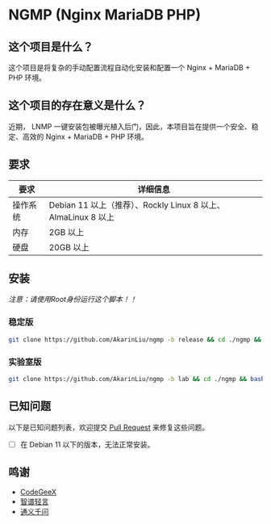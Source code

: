 # NGMP (Nginx MariaDB PHP)

## 这个项目是什么？

这个项目是将复杂的手动配置流程自动化安装和配置一个 Nginx + MariaDB + PHP 环境。

## 这个项目的存在意义是什么？
近期， LNMP 一键安装包被曝光植入后门，因此，本项目旨在提供一个安全、稳定、高效的 Nginx + MariaDB + PHP 环境。

## 要求

| 要求 | 详细信息 |
|-----|-----|
|操作系统 | Debian 11 以上（推荐）、Rockly Linux 8 以上、AlmaLinux 8 以上 |
| 内存 | 2GB 以上 |
| 硬盘 | 20GB 以上 |

## 安装

*注意：请使用Root身份运行这个脚本！！*

### 稳定版

```bash
git clone https://github.com/AkarinLiu/ngmp -b release && cd ./ngmp && bash ./ngmp
```

### 实验室版

```bash
git clone https://github.com/AkarinLiu/ngmp -b lab && cd ./ngmp && bash ./ngmp
```

## 已知问题

以下是已知问题列表，欢迎提交 [Pull Request](https://github.com/AkarinLiu/ngmp/pulls) 来修复这些问题。

- [ ] 在 Debian 11 以下的版本，无法正常安装。

## 鸣谢
- [CodeGeeX](https://codegeex.com)
- [智谱轻言](https://chatglm.cn)
- [通义千问](https://qianwen.aliyun.com)